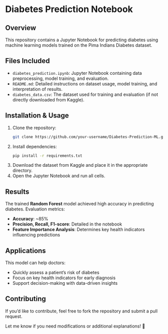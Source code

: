 # Diabetes Prediction Notebook

## Overview

This repository contains a Jupyter Notebook for predicting diabetes using machine learning models trained on the Pima Indians Diabetes dataset.

## Files Included

- `diabetes_prediction.ipynb`: Jupyter Notebook containing data preprocessing, model training, and evaluation.
- `README.md`: Detailed instructions on dataset usage, model training, and interpretation of results.
- `diabetes_data.csv`: The dataset used for training and evaluation (if not directly downloaded from Kaggle).

## Installation & Usage

1. Clone the repository:
   ```bash
   git clone https://github.com/your-username/Diabetes-Prediction-ML.git
   ```
2. Install dependencies:
   ```bash
   pip install -r requirements.txt
   ```
3. Download the dataset from Kaggle and place it in the appropriate directory.
4. Open the Jupyter Notebook and run all cells.

## Results

The trained **Random Forest** model achieved high accuracy in predicting diabetes. Evaluation metrics:
- **Accuracy**: ~85%
- **Precision, Recall, F1-score**: Detailed in the notebook
- **Feature Importance Analysis**: Determines key health indicators influencing predictions

## Applications

This model can help doctors:
- Quickly assess a patient’s risk of diabetes
- Focus on key health indicators for early diagnosis
- Support decision-making with data-driven insights

## Contributing

If you’d like to contribute, feel free to fork the repository and submit a pull request.

Let me know if you need modifications or additional explanations! 🚀

